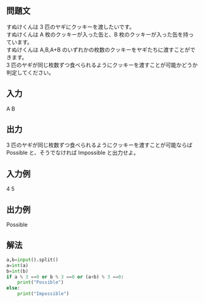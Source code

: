 ## 問題文
すぬけくんは 3 匹のヤギにクッキーを渡したいです。  
すぬけくんは A 枚のクッキーが入った缶と、B 枚のクッキーが入った缶を持っています。  
すぬけくんは A,B,A+B のいずれかの枚数のクッキーをヤギたちに渡すことができます。  
3 匹のヤギが同じ枚数ずつ食べられるようにクッキーを渡すことが可能かどうか判定してください。
## 入力
A B
## 出力
3 匹のヤギが同じ枚数ずつ食べられるようにクッキーを渡すことが可能ならば Possible と、そうでなければ Impossible と出力せよ。
## 入力例
4 5
## 出力例
Possible
## 解法

```python
a,b=input().split()
a=int(a)
b=int(b)
if a % 3 ==0 or b % 3 ==0 or (a+b) % 3 ==0:
    print("Possible")
else:
    print("Impossible")